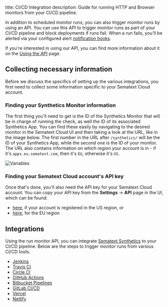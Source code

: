title: CI/CD Integration
description: Guide for running HTTP and Browser monitors from your CI/CD pipeline.

In addition to scheduled monitor runs, you can also trigger monitor runs by using an API. You can use this API to trigger monitor runs as part of your CI/CD pipeline and block deployments if runs fail. When a run fails, you'll be alerted via your configured alert [notification hooks](/docs/alerts/alert-notifications).

If you're interested in using our API, you can find more information about it on the [Using the API](/docs/synthetics/using-the-api/) page.


## Collecting necessary information

Before we discuss the specifics of setting up the various integrations, you first need to collect some information specific to your Sematext Cloud account.

### Finding your Synthetics Monitor information

The first thing you'll need to get is the ID of the Synthetics Monitor that will be in charge of running the check, as well the ID of its associated Synthetics App. You can find these easily by navigating to the desired monitor in the Sematext Cloud UI and then taking a look at the URL, like in the image below. The first number in the URL after `/synthetics/` will be the ID of your Synthetics App, while the second one is the ID of your monitor. The URL also contains information on which region your account is in - if it's `apps.eu.sematext.com`, then it's `EU`, otherwise it's `US`. 

![Variables](/docs/synthetics/ci-cd/images/ci-cd-variable-ids.png)

### Finding your Sematext Cloud account's API key

Once that's done, you'll also need the API key for your Sematext Cloud account. You can copy your API key from the **Settings** -> **API** page in the UI, which can be found:

- [here](https://apps.sematext.com/ui/account/api), if your account is registered in the US region, or
- [here](https://apps.eu.sematext.com/ui/account/api), for the EU region


## Integrations

Using the run monitor API, you can integrate [Sematext Synthetics](/docs/synthetics/) to your CI/CD pipeline. Below are the steps to trigger monitor runs from various CI/CD tools.

- [Jenkins](/docs/synthetics/ci-cd/jenkins)
- [Travis CI](/docs/synthetics/ci-cd/travis-ci)
- [Circle CI](/docs/synthetics/ci-cd/circle-ci)
- [GitHub Actions](/docs/synthetics/ci-cd/github-actions)
- [Bitbucket Pipelines](/docs/synthetics/ci-cd/bitbucket-pipelines)
- [GitLab CI/CD](/docs/synthetics/ci-cd/gitlab-ci-cd)
- [Vercel](/docs/synthetics/ci-cd/vercel)
- [Netlify](/docs/synthetics/ci-cd/netlify)
